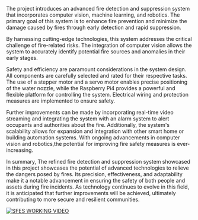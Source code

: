 The project introduces an advanced fire detection and suppression system that incorporates computer vision, machine learning, and robotics.
The primary goal of this system is to enhance fire prevention and minimize the damage caused by fires through early detection and rapid suppression.

By harnessing cutting-edge technologies, this system addresses the critical challenge of fire-related risks.
The integration of computer vision allows the system to accurately identify potential fire sources and anomalies in their early stages.

Safety and efficiency are paramount considerations in the system design. All components are carefully selected and rated for their respective tasks.
The use of a stepper motor and a servo motor enables precise positioning of the water nozzle, while the Raspberry Pi4 provides a powerful and flexible platform for controlling the system.
Electrical wiring and protection measures are implemented to ensure safety.

Further improvements can be made by incorporating real-time video streaming and integrating the system with an alarm system to alert occupants and authorities about the fire.
Additionally, the system's scalability allows for expansion and integration with other smart home or building automation systems.
With ongoing advancements in computer vision and robotics,the potential for improving fire safety measures is ever-increasing.

In summary, The refined fire detection and suppression system showcased in this project showcases the potential of advanced technologies to relieve the dangers posed by fires.
Its precision, effectiveness, and adaptability make it a notable advancement in ensuring the safety of both people and assets during fire incidents. 
As technology continues to evolve in this field, it is anticipated that further improvements will be achieved, ultimately contributing to more secure and resilient communities.


 [![SFES WORKING VIDEO](https://img.youtube.com/vi/PjQ00xdK9GM/0.jpg)](https://www.youtube.com/watch?v=PjQ00xdK9GM)

